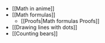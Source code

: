 * [[Math in anime]]
* [[Math formulas]]
    * [[Proofs|Math formulas Proofs]]
* [[Drawing lines with dots]]
* [[Counting bears]]
